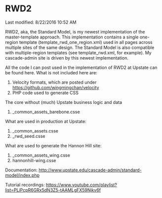 # RWD2

Last modified: 8/22/2016 10:52 AM

RWD2, aka, the Standard Model, is my newest implementation of the master-template approach. This implementation contains a single one-region template (template_rwd_one_region.xml) used in all pages across multiple sites of the same design. The Standard Model is also compatible with multiple-region templates (see template_rwd.xml, for example). My cascade-admin site is driven by this newest implementation.

All the code I can post used in the implementation of RWD2 at Upstate can be found here. What is not included here are:

1. Velocity formats, which are posted under https://github.com/wingmingchan/velocity
2. PHP code used to generate CSS

The core without (much) Upstate business logic and data

1.  _common_assets_barebone.csse

What are used in production at Upstate:

1. _common_assets.csse
2. _rwd_seed.csse

What are used to generate the Hannon Hill site:

1. _common_assets_wing.csse
2. hannonhill-wing.csse

Documentation:
http://www.upstate.edu/cascade-admin/standard-model/index.php

Tutorial recordings: https://www.youtube.com/playlist?list=PLiPcpR6GRx5dN3Z5-tAAMLgFX59Njkv6f